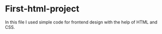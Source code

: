 # First-html-project
In this file I used  simple code for frontend design with the help of HTML and CSS.
